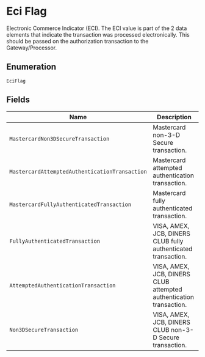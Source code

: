 
# Eci Flag

Electronic Commerce Indicator (ECI). The ECI value is part of the 2 data elements that indicate the transaction was processed electronically. This should be passed on the authorization transaction to the Gateway/Processor.

## Enumeration

`EciFlag`

## Fields

| Name | Description |
|  --- | --- |
| `MastercardNon3DSecureTransaction` | Mastercard non-3-D Secure transaction. |
| `MastercardAttemptedAuthenticationTransaction` | Mastercard attempted authentication transaction. |
| `MastercardFullyAuthenticatedTransaction` | Mastercard fully authenticated transaction. |
| `FullyAuthenticatedTransaction` | VISA, AMEX, JCB, DINERS CLUB fully authenticated transaction. |
| `AttemptedAuthenticationTransaction` | VISA, AMEX, JCB, DINERS CLUB attempted authentication transaction. |
| `Non3DSecureTransaction` | VISA, AMEX, JCB, DINERS CLUB non-3-D Secure transaction. |

